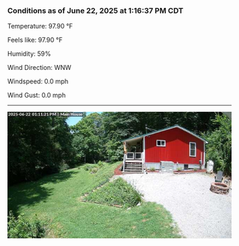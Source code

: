 ### Conditions as of June 22, 2025 at 1:16:37 PM CDT 

Temperature: 97.90 &deg;F

Feels like: 97.90 &deg;F

Humidity: 59%

Wind Direction: WNW

Windspeed: 0.0 mph

Wind Gust: 0.0 mph

---

<img src="./images/latest.jpeg"/>


